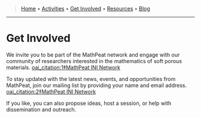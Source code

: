<link rel="stylesheet" href="style.css">

> [Home](index.md) • [Activities](activities.md) • [Get Involved](get-involved.md) • [Resources](resources.md) • [Blog](blog/)
---

# Get Involved

We invite you to be part of the MathPeat network and engage with our community of researchers interested in the mathematics of soft porous materials.  [oai_citation:1‡MathPeat INI Network](https://mathpeatnetwork.wordpress.com/about-2/?utm_source=chatgpt.com)

To stay updated with the latest news, events, and opportunities from MathPeat, join our mailing list by providing your name and email address.  [oai_citation:2‡MathPeat INI Network](https://mathpeatnetwork.wordpress.com/about-2/?utm_source=chatgpt.com)

If you like, you can also propose ideas, host a session, or help with dissemination and outreach.